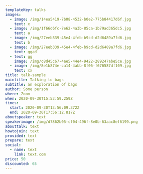 ```yaml
---
templateKey: talks
images:
  - image: /img/14ea5419-7b08-4532-b0e2-775b84417d6f.jpg
    text: x
  - image: /img/1f66d6fc-7e62-4a3b-85ca-1b79ad365dc5.jpg
    text: a
  - image: /img/27eeb339-45e4-4feb-b9cd-d2d6489a7fd6.jpg
    text: b
  - image: /img/27eeb339-45e4-4feb-b9cd-d2d6489a7fd6.jpg
    text: ggad
  - text: gg
    image: /img/c8d45c67-4ae5-44e4-9422-289247abe5ce.jpg
  - image: /img/8e1b874e-ca14-4abb-8f06-f676587df109.jpg
    text: xx
title: talk-sample
maintitle: Talking to bags
subtitle: an exploration of bags
author: Some person
where: Zoom
when: 2020-09-30T15:53:59.259Z
times:
  start: 2020-09-30T13:56:09.372Z
  end: 2020-09-30T17:56:12.817Z
aboutspeaker: text
speakerimage: /img/d7862b05-cf04-496f-8e0b-63aac8ef6199.png
abouttalk: text
howtojoin: text
provided: text
prepare: text
social:
  - name: text
    link: text.com
price: 50
discounted: 65
---
```

